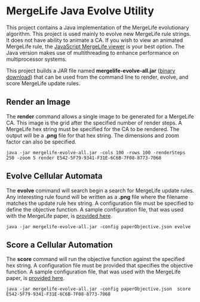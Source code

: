 MergeLife Java Evolve Utility
=============================

This project contains a Java implementation of the MergeLife evolutionary algorithm.
This project is used mainly to evolve new MergeLife rule strings. It does not have
ability to animate a CA.  If you wish to view an animated MergeLife rule, the
[JavaScript MergeLife viewer](https://www.heatonresearch.com/mergelife/) is your best option. The Java version makes use of
multithreading to enhance performance on multiprocessor systems.

This project builds a JAR file named **mergelife-evolve-all.jar** ([binary download]()) that can be
used from the command line to render, evolve, and score MergeLife update rules.

Render an Image
---------------

The **render** command allows a single image to be generated for a MergeLife CA.
This image is the grid after the specified number of render steps.  A MergeLife
hex string must be specified for the CA to be rendered.  The output will be
a **.png** file for that hex string. The dimensions and zoom factor can also
be specified.

```
java -jar mergelife-evolve-all.jar -cols 100 -rows 100 -renderSteps 250 -zoom 5 render E542-5F79-9341-F31E-6C6B-7F08-8773-7068
```


Evolve Cellular Automata
------------------------

The **evolve** command will search begin a search for MergeLife update rules.
Any interesting rule found will be written as a **.png** file where the filename
matches the update rule hex string.  A configuration file must be specified to
define the objective function.  A sample configuration file, that was used
with the MergeLife paper, is [provided here](https://github.com/jeffheaton/mergelife/blob/master/java/evolve/paperObjective.json).

```
java -jar mergelife-evolve-all.jar -config paperObjective.json evolve
```


Score a Cellular Automation
---------------------------

The **score** command will run the objective function against the specified hex string.
A configuration file must be provided that specifies the objective function. A sample configuration file, that was used
with the MergeLife paper, is [provided here](https://github.com/jeffheaton/mergelife/blob/master/java/evolve/paperObjective.json).

```
java -jar mergelife-evolve-all.jar -config paperObjective.json  score E542-5F79-9341-F31E-6C6B-7F08-8773-7068
```
